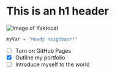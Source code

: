 # This is an h1 header
![Image of Yaktocat](https://octodex.github.com/images/yaktocat.png)
``` python
myVar = "Howdy neighbour!"
```
- [ ] Turn on GitHub Pages
- [x] Outline my portfolio
- [ ] Introduce myself to the world
